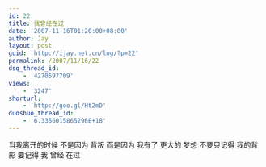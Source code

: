 ```yaml
---
id: 22
title: 我曾经在过
date: '2007-11-16T01:20:00+08:00'
author: Jay
layout: post
guid: 'http://ijay.net.cn/log/?p=22'
permalink: /2007/11/16/22
dsq_thread_id:
    - '4270597709'
views:
    - '3247'
shorturl:
    - 'http://goo.gl/Ht2mD'
duoshuo_thread_id:
    - '6.3356015865296E+18'
---
```


当我离开的时候
不是因为
背叛
而是因为
我有了
更大的
梦想
不要只记得
我的背影
要记得
我
曾经
在过